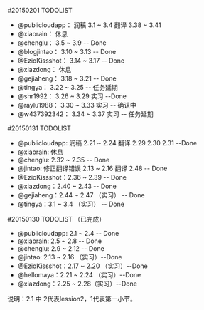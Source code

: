 #20150201 TODOLIST

* @publicloudapp：	润稿 3.1 ~ 3.4 翻译 3.38 ~ 3.41		
* @xiaorain：	休息		
* @chenglu：	3.5 ~ 3.9		-- Done
* @blogjintao：	3.10 ~ 3.13		-- Done
* @EzioKissshot：	3.14 ~ 3.17		-- Done
* @xiazdong：	休息		
* @gejiaheng：	3.18 ~ 3.21		-- Done
* @tingya：	3.22 ~ 3.25		-- 任务延期
* @shr1992：	3.26 ~ 3.29		实习  --Done
* @raylu1988：	3.30 ~ 3.33		实习 -- 确认中
* @w437392342：	3.34 ~ 3.37		实习 -- 任务延期


#20150131 TODOLIST

* @publicloudapp: 润稿 2.21 ~ 2.24 翻译 2.29 2.30 2.31 --Done
* @xiaorain: 休息
* @chenglu: 2.32 ~ 2.35  -- Done
* @jintao: 修正翻译错误 2.13 ~ 2.16 翻译 2.48  -- Done
* @EzioKissshot：2.36 ~ 2.39  -- Done
* @xiazdong：2.40 ~ 2.43  -- Done
* @gejiaheng：2.44 ~ 2.47 （实习）  -- Done
* @tingya：3.1 ~ 3.4 （实习）  -- Done


#20150130 TODOLIST （已完成）

* @publicloudapp: 2.1 ~ 2.4  -- Done
* @xiaorain: 2.5 ~ 2.8  -- Done
* @chenglu: 2.9 ~ 2.12  -- Done
* @jintao: 2.13 ~ 2.16 （实习）--Done
* @EzioKissshot：2.17 ~ 2.20 （实习）--Done
* @hellomaya：2.21 ~ 2.24 （实习）--Done
* @xiazdong：2.25 ~ 2.28（实习）--Done

说明：2.1 中 2代表lession2，1代表第一小节。
